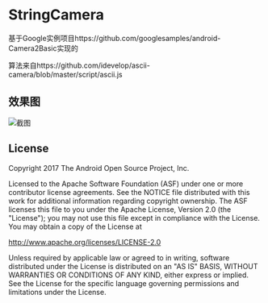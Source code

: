 
StringCamera
===================================

基于Google实例项目https://github.com/googlesamples/android-Camera2Basic实现的

算法来自https://github.com/idevelop/ascii-camera/blob/master/script/ascii.js


效果图
-----


![截图](https://github.com/rome753/StringCamera/blob/master/screenshots/Screenshot_20190214-111332.png)


License
-------

Copyright 2017 The Android Open Source Project, Inc.

Licensed to the Apache Software Foundation (ASF) under one or more contributor
license agreements.  See the NOTICE file distributed with this work for
additional information regarding copyright ownership.  The ASF licenses this
file to you under the Apache License, Version 2.0 (the "License"); you may not
use this file except in compliance with the License.  You may obtain a copy of
the License at

http://www.apache.org/licenses/LICENSE-2.0

Unless required by applicable law or agreed to in writing, software
distributed under the License is distributed on an "AS IS" BASIS, WITHOUT
WARRANTIES OR CONDITIONS OF ANY KIND, either express or implied.  See the
License for the specific language governing permissions and limitations under
the License.
